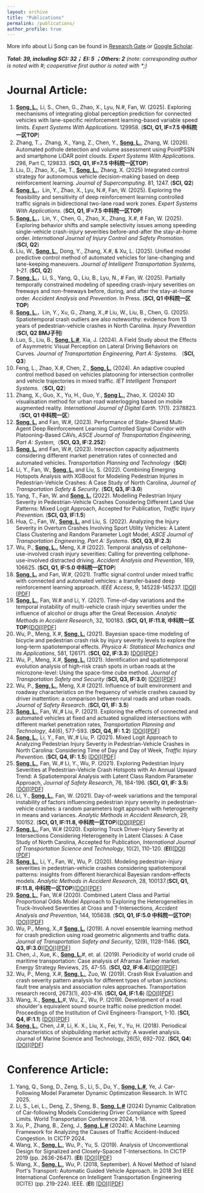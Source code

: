 ```yaml
---
layout: archive
title: "Publications"
permalink: /publications/
author_profile: true
---
```

More info about Li Song can be found in [Research Gate](https://www.researchgate.net/profile/Li_Song60).or [Google Scholar](http://scholar.google.com/citations?user=CyNM5yIAAAAJ&hl=enmight).<br>
<!-- The [googlewebsite](https://sites.google.com/view/lisong2019/home) also be helpful.
<a href="https://lisong2019.github.io/lisong.github.io/files/PAPER/Intersections.pdf">[paper2]</a>-->

<!--**Under Review:**
======
_(note: corresponding author is noted with #; cooperative first author is noted with *;)_<br>

1. 
-->
_**Total: 39, including SCI: 32； EI: 5 ；Others: 2** (note: corresponding author is noted with #; cooperative first author is noted with *;)_<be>


**Journal Article:**  
====== 

1. **<u>Song, L.</u>**, Li, S., Chen, G., Zhao, X., Lyu, N.#, Fan, W. (2025). Exploring mechanisms of integrating global perception prediction for connected vehicles with lane-specific reinforcement learning-based variable speed limits. <i>Expert Systems With Applications</i>. 129958. (**SCI, Q1, IF=7.5 中科院一区TOP**)
2. Zhang, T.，Zhang, X., Yang, Z., Chen, Y., **<u>Song, L.</u>**, Zhang, W. (2026). Automated pothole detection and volume assessment using PointPSSN and smartphone LiDAR point clouds. <i>Expert Systems With Applications</i>. 298, Part C, 129833. (**SCI, Q1, IF=7.5 中科院一区TOP**)
3. Liu, D., Zhao, X., Ge, T., **<u>Song, L.</u>**, Zhang, X. (2025) Integrated control strategy for autonomous vehicle decision-making based on deep reinforcement learning. <i>Journal of Supercomputing</i>. 81, 1247. (**SCI, Q2**)
4. **<u>Song, L.</u>**，Lin, Y., Zhao, X., Lyu, N.#, Fan, W. (2025). Exploring the feasibility and sensitivity of deep reinforcement learning controlled traffic signals in bidirectional two-lane road work zones. <i>Expert Systems With Applications</i>. (**SCI, Q1, IF=7.5 中科院一区TOP**)
5. **<u>Song, L.</u>**，Lin, Y., Chen, G., Zhao, X., Zhang, X.#, # Fan, W. (2025). Exploring behavior shifts and sample selectivity issues among speeding single-vehicle crash-injury severities before-and-after the stay-at-home order. <i>International Journal of Injury Control and Safety Promotion</i>. (**SCI, Q2**)
6. Liu, W., **<u>Song, L.</u>**, Dong, Y., Zhang, X.#, & Xu, L. (2025). Unified model predictive control method of automated vehicles for lane-changing and lane-keeping maneuvers. <i>Journal of Intelligent Transportation Systems, 1–21</i>. (**SCI, Q2**) 
7.  **<u>Song, L.</u>**，Li, S., Yang, Q., Liu, B., Lyu, N., # Fan, W. (2025). Partially temporally constrained modeling of speeding crash-injury severities on freeways and non-freeways before, during, and after the stay-at-home order. <i>Accident Analysis and Prevention</i>. In Press. (**SCI, Q1 中科院一区TOP**)
1. **<u>Song, L.</u>**，Lin, Y., Xu, G., Zhang, X.,# Liu, W., Liu, B., Chen, G. (2025). Spatiotemporal crash outliers are also noteworthy: evidence from 13 years of pedestrian-vehicle crashes in North Carolina. <i>Injury Prevention</i> (**SCI, Q2 BMJ子刊**) 
2. Luo, S., Liu, B., **<u>Song, L.#</u>**, Xia, J. (2024). A Field Study about the Effects of Asymmetric Visual Perception on Lateral Driving Behaviors on Curves. <i>Journal of Transportation Engineering, Part A: Systems.</i>  （**SCI, Q3**）
3. Feng, L., Zhao, X.#, Chen, Z., **<u>Song, L.</u>** (2024). An adaptive coupled control method based on vehicles platooning for intersection controller and vehicle trajectories in mixed traffic. <i>IET Intelligent Transport Systems.</i>（**SCI, Q2**）
4. Zhang, X., Guo, X., Yu, H., Guo, Y., **<u>Song L.,</u>** Zhao, X. (2024) 3D visualisation method for urban road waterlogging based on mobile augmented reality. <i>International Journal of Digital Earth.</i> 17(1). 2378823.（**SCI, Q1 中科院一区**）
1. **<u>Song, L.</u>** and Fan, W.#, (2023). Performance of State-Shared Multi-Agent Deep Reinforcement Learning Controlled Signal Corridor with Platooning-Based CAVs,  <i>ASCE Journal of Transportation Engineering, Part A: System</i>,（**SCI, Q3, IF:2.252**）
4. **<u>Song, L.</u>** and Fan, W.#, (2023). Intersection capacity adjustments considering different market penetration rates of connected and automated vehicles. <i>Transportation Planning and Technology</i>（**SCI**）
5. Li, Y., Fan, W., **<u>Song, L.</u>** and Liu, S. (2022). Combining Emerging Hotspots Analysis with XGBoost for Modeling Pedestrian Injuries in Pedestrian-Vehicle Crashes: A Case Study of North Carolina, <i>Journal of Transportation Safety & Security</i>. (**SCI, Q3, IF:3.0**) 
6. Yang, T., Fan, W. and **<u>Song, L.</u>** (2022). Modelling Pedestrian Injury Severity in Pedestrian-Vehicle Crashes Considering Different Land Use Patterns: Mixed Logit Approach, Accepted for Publication, <i>Traffic Injury Prevention</i>. (**SCI, Q3, IF:1.5**)
7. Hua, C., Fan, W., **<u>Song, L.</u>** and Liu, S. (2022). Analyzing the Injury Severity in Overturn Crashes Involving Sport Utility Vehicles: A Latent Class Clustering and Random Parameter Logit Model, <i>ASCE Journal of Transportation Engineering, Part A: Systems</i>. (**SCI, Q3, IF:2.3**)
8. Wu, P., **<u>Song, L.,</u>** Meng, X.# (2022). Temporal analysis of cellphone-use-involved crash injury severities: Calling for preventing cellphone-use-involved distracted driving. <i>Accident Analysis and Prevention</i>, 169, 106625. (**SCI, Q1, IF:5.0 中科院一区TOP**)
9. **<u>Song, L.</u>** and Fan, W.#, (2021). Traffic signal control under mixed traffic with connected and automated vehicles: a transfer-based deep reinforcement learning approach. <i>IEEE Access</i>, 9, 145228-145237. \[[DOI](https://doi.org/10.1109/ACCESS.2021.3123273)\]\[<a href="../files/PAPER/Song_2021_IEEE_ACCESS_Traffic_Signal_Control_Under_Mixed_Traffic_With_Connected_and_Automated_Vehicles_A_Transfer-Based_Deep_Reinforcement_Learning_Approach.pdf">PDF</a>\]
10. **<u>Song, L.</u>**, Fan, W.# and Li, Y. (2021). Time-of-day variations and the temporal instability of multi-vehicle crash injury severities under the influence of alcohol or drugs after the Great Recession. <i>Analytic Methods in Accident Research</i>, 32, 100183. (**SCI, Q1, IF:11.8, 中科院一区TOP**)\[[DOI](https://doi.org/10.1016/j.amar.2021.100183)\]\[<a href="../files/PAPER/Song_AMAR_2021_Time-of-day variations and the temporal instability of multi-vehicle crash injury severities under the influence of alcohol or drugs after the Great Recession.pdf">PDF</a>\]
11. Wu, P., Meng, X.#, **<u>Song, L.</u>** (2021). Bayesian space-time modeling of bicycle and pedestrian crash risk by injury severity levels to explore the long-term spatiotemporal effects. <i>Physica A: Statistical Mechanics and its Applications</i>, 581, 126171. (**SCI, Q2, IF:3.3**) \[[DOI](https://doi.org/10.1016/j.physa.2021.126171)\]\[<a href="../files/PAPER/WU_2021_PhysA_Bayesian space–time modeling of bicycle and pedestrian crash risk by injury severity levels to explore the long-term spatiotemporal effects.pdf">PDF</a>\]
12. Wu, P., Meng, X.#, **<u>Song, L.</u>** (2021). Identification and spatiotemporal evolution analysis of high-risk crash spots in urban roads at the microzone-level: Using the space-time cube method. <i>Journal of Transportation Safety and Security</i> (**SCI, Q3, IF:3.0**) \[[DOI](https://doi.org/10.1080/19439962.2021.1938323)\]\[<a href="../files/PAPER/WU_2021_JTSS_Identification and spatiotemporal evolution analysis of high risk crash spots in urban roads at the microzone level Using the space time cube method.pdf">PDF</a>\]
13. Wu, P., **<u>Song, L.</u>**, Meng, X.# (2021). Influence of built environment and roadway characteristics on the frequency of vehicle crashes caused by driver inattention: a comparison between rural roads and urban roads. <i>Journal of Safety Research</i>. (**SCI, Q1, IF: 3.5**)
14. **<u>Song, L.</u>**,  Fan, W.,# Liu, P. (2021). Exploring the effects of connected and automated vehicles at fixed and actuated signalized intersections with different market penetration rates, <i>Transportation Planning and Technology</i>, 44(6), 577-593. (**SCI, Q4, IF: 1.2**) \[[DOI](https://doi.org/10.1080/03081060.2021.1943129)\]\[<a href="../files/PAPER/Song_TPT_2021_Exploring the effects of connected and automated vehicles at fixed and actuated signalized intersections with different market penetration rates.pdf">PDF</a>\]
15. **<u>Song, L.</u>**, Li, Y., Fan, W.,# Liu, P. (2021). Mixed Logit Approach to Analyzing Pedestrian Injury Severity in Pedestrian-Vehicle Crashes in North Carolina: Considering Time of Day and Day of Week, <i>Traffic Injury Prevention</i>. (**SCI, Q4, IF: 1.5**) \[[DOI](https://doi.org/10.1080/15389588.2021.1940983)\]\[<a href="../files/PAPER/Song_TIP_2021_Mixed logit approach to analyzing pedestrian injury severity in pedestrian vehicle crashes in North Carolina Considering time of day and day of week.pdf">PDF</a>\]
17. **<u>Song, L.</u>**, Fan, W.,# Li, Y., Wu, P. (2021). Exploring Pedestrian Injury Severities at Pedestrian-Vehicle Crash Hotspots with An Annual Upward Trend: A Spatiotemporal Analysis with Latent Class Random Parameter Approach, <i>Journal of Safety Research</i>, 76, 184-196. (**SCI, Q1, IF: 3.5**)\[[DOI](https://doi.org/10.1016/j.jsr.2020.12.008)\]\[<a href="../files/PAPER/Song_2021_JSR.pdf">PDF</a>\]
20. Li, Y., **<u>Song, L.</u>**, Fan, W. (2021). Day-of-week variations and the temporal instability of factors influencing pedestrian injury severity in pedestrian-vehicle crashes: a random parameters logit approach with heterogeneity in means and variances. <i>Analytic Methods in Accident Research</i>, 29, 100152. (**SCI, Q1, IF:11.8, 中科院一区TOP**)\[[DOI](https://doi.org/10.1016/j.amar.2020.100152)\]\[<a href="../files/PAPER/Li-AMAR-2021-Day-of-week-variations-temporal-instability-pedestrian-injury.pdf">PDF</a>\]
23. **<u>Song, L.</u>**, Fan, W.# (2020). Exploring Truck Driver-Injury Severity at Intersections Considering Heterogeneity in Latent Classes: A Case Study of North Carolina, Accepted for Publication, <i>International Journal of Transportation Science and Technology</i>, 10(2), 110-120. (**EI**)\[[DOI](https://doi.org/10.1016/j.ijtst.2020.12.006)\]\[<a href="../files/PAPER/Song_2021_IJIST.pdf">PDF</a>\]
26. **<u>Song, L.</u>**, Li, Y., Fan, W., Wu, P. (2020). Modeling pedestrian-injury severities in pedestrian-vehicle crashes considering spatiotemporal patterns: insights from different hierarchical Bayesian random-effects models. <i>Analytic Methods in Accident Research</i>, 28, 100137.(**SCI, Q1, IF:11.8, 中科院一区TOP**)\[[DOI](https://doi.org/10.1016/j.amar.2020.100137)\]\[<a href="../files/PAPER/Song_AMAR_2020_pedestrian-vehicle_crashes_considering_spatiotemporal_patterns.pdf">PDF</a>\]
29. **<u>Song, L.</u>**, Fan, W.# (2020). Combined Latent Class and Partial Proportional Odds Model Approach to Exploring the Heterogeneities in Truck-Involved Severities at Cross and T-Intersections, <i>Accident Analysis and Prevention</i>, 144, 105638. (**SCI, Q1, IF:5.0 中科院一区TOP**)\[[DOI](https://doi.org/10.1016/j.aap.2020.105638)\]\[<a href="../files/PAPER/Song_AAP_2020_Latent_Class_and_Partial_Proportional_Odds_Model_Truck-Involved_Severities_at_Cross_and_T-Intersections.pdf">PDF</a>\]
32. Wu, P., Meng, X.,# **<u>Song, L.</u>** (2019). A novel ensemble learning method for crash prediction using road geometric alignments and traffic data. <i>Journal of Transportation Safety and Security</i>, 12(9), 1128-1146. (**SCI, Q3, IF:3.0**)\[[DOI](https://doi.org/10.1080/19439962.2019.1579288)\]\[<a href="../files/PAPER/Wu-JTSS_2019_ensemble-learning-crash-prediction.pdf">PDF</a>\]
35. Chen, J., Xue, K., **<u>Song, L.</u>**#, et. al. (2019). Periodicity of world crude oil maritime transportation: Case analysis of Aframax Tanker market. Energy Strategy Reviews, 25, 47-55.  (**SCI, Q2, IF:6.4**)\[[DOI](https://doi.org/10.1016/j.esr.2019.100363)\]\[<a href="../files/PAPER/EnergyStrategyReviews2019-4.pdf">PDF</a>\]
38. Wu, P., Meng, X.#, **<u>Song, L.</u>**, Zuo, W. (2019). Crash Risk Evaluation and crash severity pattern analysis for different types of urban junctions: fault tree analysis and association rules approaches. Transportation research record, 2673(1), 403-416.  (**SCI, Q4, IF:1.6**) \[[DOI](https://doi.org/10.1177/0361198118822817)\]\[<a href="../files/PAPER/Wu_TRR-Crash-Risk-Evaluation.pdf">PDF</a>\]
41. Wang, X., **<u>Song, L.</u>**#, Wu, Z., Wu, P. (2019). Development of a road shoulder's equivalent sound source traffic noise prediction model. Proceedings of the Institution of Civil Engineers-Transport, 1-10. (**SCI, Q4, IF:1.1**) \[[DOI](https://doi.org/10.1680/jtran.18.00105)\]\[<a href="../files/PAPER/ICE_t_2018_traffic_noise.pdf">PDF</a>\]
50. **<u>Song, L.</u>**, Chen, J.#, Li, K. X., Liu, X., Fei, Y., Yu, H. (2018). Periodical characteristics of shipbuilding market activity: A wavelet analysis. Journal of Marine Science and Technology, 26(5), 692-702. (**SCI, Q4**)\[[DOI](https://jmst.ntou.edu.tw/marine/26-5/692-702.pdf)\]\[<a href="../files/PAPER/JMST2018-Periodic_Characteristics_of_Shipbuilding_Activity.pdf">PDF</a>\]

**Conference Article:**  
====== 
1. Yang, Q., Song, D., Zeng, S., Li, S., Du, Y., **<u>Song, L.#</u>**, Ye, J. Car-Following Model Parameter Dynamic Optimization Research. In WTC 2025.
2. Li, S., Lei, L., Deng, Z., Sheng, B., **<u>Song, L.#</u>** (2024) Dynamic Calibration of Car-following Models Considering Driver Compliance with Speed Limits. World Transportation Conference 2024, 1-18.
3. Xu, P., Zhang, B., Zeng, J., **<u>Song, L.#</u>** (2024). A Machine Learning Framework for Analyzing the Causes of Traffic Accident-Induced Congestion. In CICTP 2024.
44. Wang, X., **<u>Song, L.</u>**, Wu, P., Yu, S. (2019). Analysis of Unconventional Design for Signalized and Closely-Spaced T-Intersections. In CICTP 2019 (pp. 2636-2647). (**EI**) \[[DOI](https://doi.org/10.1061/9780784482292.229)\]\[<a href="../files/PAPER/cota2019.pdf">PDF</a>\]
47. Wang, X., **<u>Song, L.</u>**, Wu, P. (2018, September). A Novel Method of Island Port's Transport: Automatic Guided Vehicle Approach. In 2018 3rd IEEE International Conference on Intelligent Transportation Engineering (ICITE) (pp. 219-224). IEEE. (**EI**) \[[DOI](https://doi.org/10.1109/ICITE.2018.8492567)\]\[<a href="../files/PAPER/ICITE2018-8.pdf">PDF</a>\]
